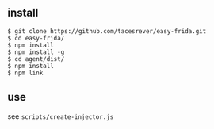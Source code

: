 

## install  

    $ git clone https://github.com/tacesrever/easy-frida.git
    $ cd easy-frida/
    $ npm install
    $ npm install -g
    $ cd agent/dist/
    $ npm install
    $ npm link

## use   

see `scripts/create-injector.js`  




